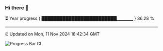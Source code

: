 ### Hi there 👋

⏳ Year progress { █████████████████████████▁▁▁▁▁ } 86.28 %

---

⏰ Updated on Mon, 11 Nov 2024 18:42:34 GMT

![Progress Bar CI](https://github.com/IshwaranRudhara/GIT-ACTION/workflows/Progress%20Bar%20CI/badge.svg)
